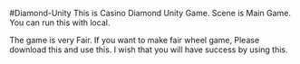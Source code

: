 #Diamond-Unity
This is Casino Diamond Unity Game.
Scene is Main Game.
You can run this with local.



 

The game is very Fair.
If you want to make fair wheel game, Please download this and use this.
I wish that you will have success by using this.